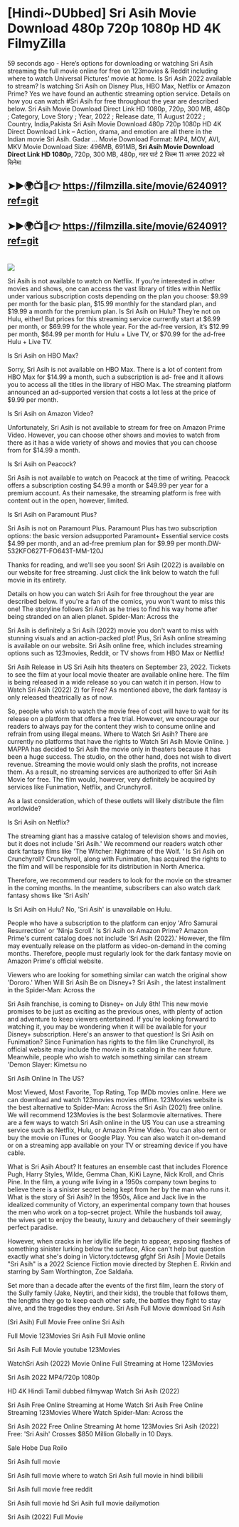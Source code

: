 # [Hindi~DUbbed] Sri Asih Movie Download 480p 720p 1080p HD 4K FilmyZilla


59 seconds ago - Here’s options for downloading or watching Sri Asih streaming the full movie online for free on 123movies & Reddit including where to watch Universal Pictures’ movie at home. Is Sri Asih 2022 available to stream? Is watching Sri Asih on Disney Plus, HBO Max, Netflix or Amazon Prime? Yes we have found an authentic streaming option service. Details on how you can watch #Sri Asih for free throughout the year are described below. Sri Asih Movie Download Direct Link HD 1080p, 720p, 300 MB, 480p ; Category, Love Story ; Year, 2022 ; Release date, 11 August 2022 ; Country, India,Pakista Sri Asih Movie Download 480p 720p 1080p HD 4K Direct Download Link – Action, drama, and emotion are all there in the Indian movie Sri Asih. Gadar ...
Movie Download Format: MP4, MOV, AVI, MKV
Movie Download Size: 496MB, 691MB, **Sri Asih Movie Download Direct Link HD 1080p**, 720p, 300 MB, 480p, गदर पार्ट 2 फिल्म 11 अगस्त 2022 को सिनेमा

## ➤►🌍📺📱👉   https://filmzilla.site/movie/624091?ref=git

## ➤►🌍📺📱👉   https://filmzilla.site/movie/624091?ref=git

#

<img src="https://image.tmdb.org/t/p/w780//oFAukXiMPrwLpbulGmB5suEZlrm.jpg" />

Sri Asih is not available to watch on Netflix. If you’re interested in other movies and shows, one can access the vast library of titles within Netflix under various subscription costs depending on the plan you choose: $9.99 per month for the basic plan, $15.99 monthly for the standard plan, and $19.99 a month for the premium plan. Is Sri Asih on Hulu? They’re not on Hulu, either! But prices for this streaming service currently start at $6.99 per month, or $69.99 for the whole year. For the ad-free version, it’s $12.99 per month, $64.99 per month for Hulu + Live TV, or $70.99 for the ad-free Hulu + Live TV.

Is Sri Asih on HBO Max?

Sorry, Sri Asih is not available on HBO Max. There is a lot of content from HBO Max for $14.99 a month, such a subscription is ad- free and it allows you to access all the titles in the library of HBO Max. The streaming platform announced an ad-supported version that costs a lot less at the price of $9.99 per month.

Is Sri Asih on Amazon Video?

Unfortunately, Sri Asih is not available to stream for free on Amazon Prime Video. However, you can choose other shows and movies to watch from there as it has a wide variety of shows and movies that you can choose from for $14.99 a month.

Is Sri Asih on Peacock?

Sri Asih is not available to watch on Peacock at the time of writing. Peacock offers a subscription costing $4.99 a month or $49.99 per year for a premium account. As their namesake, the streaming platform is free with content out in the open, however, limited.

Is Sri Asih on Paramount Plus?

Sri Asih is not on Paramount Plus. Paramount Plus has two subscription options: the basic version adsupported Paramount+ Essential service costs $4.99 per month, and an ad-free premium plan for $9.99 per month.DW-532KFO627T-FO643T-MM-120J

Thanks for reading, and we'll see you soon! Sri Asih (2022) is available on our website for free streaming. Just click the link below to watch the full movie in its entirety.

Details on how you can watch Sri Asih for free throughout the year are described below. If you're a fan of the comics, you won't want to miss this one! The storyline follows Sri Asih as he tries to find his way home after being stranded on an alien planet. Spider-Man: Across the

Sri Asih is definitely a Sri Asih (2022) movie you don't want to miss with stunning visuals and an action-packed plot! Plus, Sri Asih online streaming is available on our website. Sri Asih online free, which includes streaming options such as 123movies, Reddit, or TV shows from HBO Max or Netflix!

Sri Asih Release in US Sri Asih hits theaters on September 23, 2022. Tickets to see the film at your local movie theater are available online here. The film is being released in a wide release so you can watch it in person. How to Watch Sri Asih (2022) 2) for Free? As mentioned above, the dark fantasy is only released theatrically as of now.

So, people who wish to watch the movie free of cost will have to wait for its release on a platform that offers a free trial. However, we encourage our readers to always pay for the content they wish to consume online and refrain from using illegal means. Where to Watch Sri Asih? There are currently no platforms that have the rights to Watch Sri Asih Movie Online. ) MAPPA has decided to Sri Asih the movie only in theaters because it has been a huge success. The studio, on the other hand, does not wish to divert revenue. Streaming the movie would only slash the profits, not increase them. As a result, no streaming services are authorized to offer Sri Asih Movie for free. The film would, however, very definitely be acquired by services like Funimation, Netflix, and Crunchyroll.

As a last consideration, which of these outlets will likely distribute the film worldwide?

Is Sri Asih on Netflix?

The streaming giant has a massive catalog of television shows and movies, but it does not include 'Sri Asih.' We recommend our readers watch other dark fantasy films like 'The Witcher: Nightmare of the Wolf. ' Is Sri Asih on Crunchyroll? Crunchyroll, along with Funimation, has acquired the rights to the film and will be responsible for its distribution in North America.

Therefore, we recommend our readers to look for the movie on the streamer in the coming months. In the meantime, subscribers can also watch dark fantasy shows like 'Sri Asih'

Is Sri Asih on Hulu? No, 'Sri Asih' is unavailable on Hulu.

People who have a subscription to the platform can enjoy 'Afro Samurai Resurrection' or 'Ninja Scroll.' Is Sri Asih on Amazon Prime? Amazon Prime's current catalog does not include 'Sri Asih (2022).' However, the film may eventually release on the platform as video-on-demand in the coming months. Therefore, people must regularly look for the dark fantasy movie on Amazon Prime's official website.

Viewers who are looking for something similar can watch the original show 'Dororo.' When Will Sri Asih Be on Disney+? Sri Asih , the latest installment in the Spider-Man: Across the

Sri Asih franchise, is coming to Disney+ on July 8th! This new movie promises to be just as exciting as the previous ones, with plenty of action and adventure to keep viewers entertained. If you're looking forward to watching it, you may be wondering when it will be available for your Disney+ subscription. Here's an answer to that question! Is Sri Asih on Funimation? Since Funimation has rights to the film like Crunchyroll, its official website may include the movie in its catalog in the near future. Meanwhile, people who wish to watch something similar can stream 'Demon Slayer: Kimetsu no

Sri Asih Online In The US?

Most Viewed, Most Favorite, Top Rating, Top IMDb movies online. Here we can download and watch 123movies movies offline. 123Movies website is the best alternative to Spider-Man: Across the Sri Asih (2021) free online. We will recommend 123Movies is the best Solarmovie alternatives. There are a few ways to watch Sri Asih online in the US You can use a streaming service such as Netflix, Hulu, or Amazon Prime Video. You can also rent or buy the movie on iTunes or Google Play. You can also watch it on-demand or on a streaming app available on your TV or streaming device if you have cable.

What is Sri Asih About? It features an ensemble cast that includes Florence Pugh, Harry Styles, Wilde, Gemma Chan, KiKi Layne, Nick Kroll, and Chris Pine. In the film, a young wife living in a 1950s company town begins to believe there is a sinister secret being kept from her by the man who runs it. What is the story of Sri Asih? In the 1950s, Alice and Jack live in the idealized community of Victory, an experimental company town that houses the men who work on a top-secret project. While the husbands toil away, the wives get to enjoy the beauty, luxury and debauchery of their seemingly perfect paradise.

However, when cracks in her idyllic life begin to appear, exposing flashes of something sinister lurking below the surface, Alice can't help but question exactly what she's doing in Victory.tdctewsg gfghf Sri Asih | Movie Details "Sri Asih" is a 2022 Science Fiction movie directed by Stephen E. Rivkin and starring by Sam Worthington, Zoe Saldaña.

Set more than a decade after the events of the first film, learn the story of the Sully family (Jake, Neytiri, and their kids), the trouble that follows them, the lengths they go to keep each other safe, the battles they fight to stay alive, and the tragedies they endure. Sri Asih Full Movie download Sri Asih

(Sri Asih) Full Movie Free online Sri Asih

Full Movie 123Movies Sri Asih Full Movie online

Sri Asih Full Movie youtube 123Movies

WatchSri Asih (2022) Movie Online Full Streaming at Home 123Movies

Sri Asih 2022 MP4/720p 1080p

HD 4K Hindi Tamil dubbed filmywap Watch Sri Asih (2022)

Sri Asih Free Online Streaming at Home Watch Sri Asih Free Online Streaming 123Movies Where Watch Spider-Man: Across the

Sri Asih 2022 Free Online Streaming At home 123Movies Sri Asih (2022) Free: 'Sri Asih' Crosses $850 Million Globally in 10 Days.

Sale Hobe Dua Roilo

Sri Asih full movie

Sri Asih full movie where to watch Sri Asih full movie in hindi bilibili

Sri Asih full movie free reddit

Sri Asih full movie hd Sri Asih full movie dailymotion

Sri Asih (2022) Full Movie